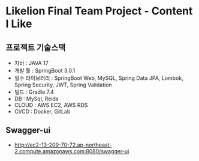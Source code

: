 # Likelion Final Team Project - Content I Like

## 프로젝트 기술스택

- 자바 : JAVA 17
- 개발 툴 : SpringBoot 3.0.1
- 필수 라이브러리 : SpringBoot Web, MySQL, Spring Data JPA, Lombok, Spring Security, JWT, Spring Validation
- 빌드 : Gradle 7.4
- DB : MySql, Reids
- CLOUD : AWS EC2, AWS RDS
- CI/CD : Docker, GitLab

## Swagger-ui

- http://ec2-13-209-70-72.ap-northeast-2.compute.amazonaws.com:8080/swagger-ui